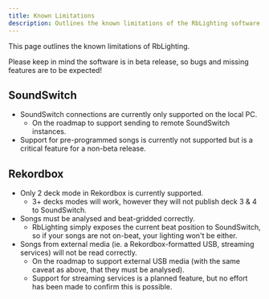 ```yaml
---
title: Known Limitations
description: Outlines the known limitations of the RbLighting software.
---
```


This page outlines the known limitations of RbLighting.

Please keep in mind the software is in beta release, so bugs and missing features are to be expected!

## SoundSwitch
* SoundSwitch connections are currently only supported on the local PC.
    * On the roadmap to support sending to remote SoundSwitch instances.
* Support for pre-programmed songs is currently not supported but is a critical feature for a non-beta release.


## Rekordbox

* Only 2 deck mode in Rekordbox is currently supported.
    * 3+ decks modes will work, however they will not publish deck 3 & 4 to SoundSwitch.
* Songs must be analysed and beat-gridded correctly.
    * RbLighting simply exposes the current beat position to SoundSwitch, so if your songs are not on-beat, your lighting won't be either.
* Songs from external media (ie. a Rekordbox-formatted USB, streaming services) will not be read correctly.
    * On the roadmap to support external USB media (with the same caveat as above, that they must be analysed).
    * Support for streaming services is a planned feature, but no effort has been made to confirm this is possible.